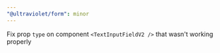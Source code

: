 ```yaml
---
"@ultraviolet/form": minor
---
```


Fix prop `type` on component `<TextInputFieldV2 />` that wasn't working properly